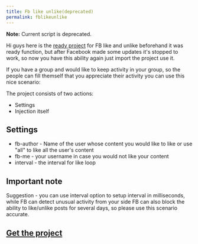 ```yaml
---
title: Fb like unlike(deprecated)
permalink: fblikeunlike
---
```


**Note:** Current script is deprecated.

Hi guys here is the [ready project](/fblike.txt) for FB like and unlike beforehand it was ready function, but after Facebook made some updates it's stopped to work, so now you have this ability again just import the project use it. 

If you have a group and would like to keep activity in your group, so the people can fill themself that you appreciate their activity you can use this nice scenario: 

The project consists of two actions:

- Settings
- Injection itself

## Settings

- fb-author - Name of the user whose content you would like to like or use "all" to like all the user's content
- fb-me - your username in case you would not like your content
- interval - the interval for like loop

## Important note

Suggestion - you can use interval option to setup interval in milliseconds, while FB can detect unusual activity from your side FB can also block the ability to like/unlike posts for several days, so please use this scenario accurate.

## [Get the project](/fblike.txt)  
